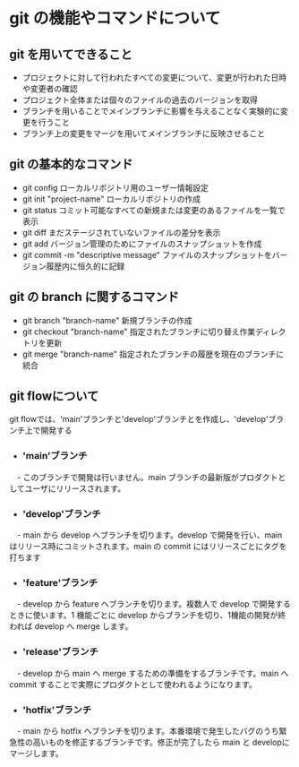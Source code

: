# git の機能やコマンドについて

## git  を用いてできること
- プロジェクトに対して行われたすべての変更について、変更が行われた日時や変更者の確認
- プロジェクト全体または個々のファイルの過去のバージョンを取得
- ブランチを用いることでメインブランチに影響を与えることなく実験的に変更を行うこと
- ブランチ上の変更をマージを用いてメインブランチに反映させること

## git の基本的なコマンド
- git config  ローカルリポジトリ用のユーザー情報設定
- git init "project-name"  ローカルリポジトリの作成
- git status  コミット可能なすべての新規または変更のあるファイルを一覧で表示
- git diff  まだステージされていないファイルの差分を表示
- git add  バージョン管理のためにファイルのスナップショットを作成
- git commit -m "descriptive message"  ファイルのスナップショットをバージョン履歴内に恒久的に記録

## git の branch に関するコマンド
- git branch "branch-name"  新規ブランチの作成
- git checkout "branch-name"  指定されたブランチに切り替え作業ディレクトリを更新
- git merge "branch-name"  指定されたブランチの履歴を現在のブランチに統合

## git flowについて

git flowでは、'main'ブランチと'develop'ブランチとを作成し、'develop'ブランチ上で開発する

 - ### 'main'ブランチ
 　- このブランチで開発は行いません。main ブランチの最新版がプロダクトとしてユーザにリリースされます。
 - ### 'develop'ブランチ
 　- main から develop へブランチを切ります。develop で開発を行い、main はリリース時にコミットされます。main の commit にはリリースごとにタグを打ちます
 - ### 'feature'ブランチ
 　- develop から feature へブランチを切ります。複数人で develop で開発するときに使います。1 機能ごとに develop からブランチを切り、1機能の開発が終われば develop へ merge します。
 - ### 'release'ブランチ
 　- develop から main へ merge するための準備をするブランチです。main へ commit することで実際にプロダクトとして使われるようになります。
 - ### 'hotfix'ブランチ
 　- main から hotfix へブランチを切ります。本番環境で発生したバグのうち緊急性の高いものを修正するブランチです。修正が完了したら main と developにマージします。